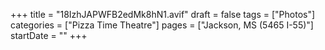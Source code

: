 +++
title = "18IzhJAPWFB2edMk8hN1.avif"
draft = false
tags = ["Photos"]
categories = ["Pizza Time Theatre"]
pages = ["Jackson, MS (5465 I-55)"]
startDate = ""
+++
